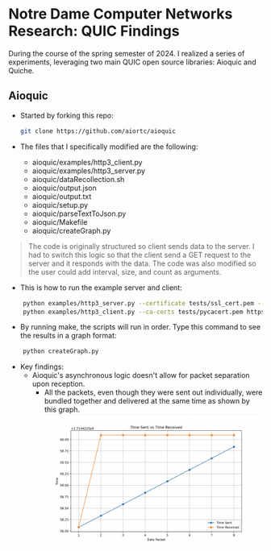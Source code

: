 # Notre Dame Computer Networks Research: QUIC Findings

During the course of the spring semester of 2024. I realized a series of experiments, leveraging two main QUIC open source libraries: Aioquic and Quiche. 

## Aioquic
- Started by forking this repo:
    ```bash
    git clone https://github.com/aiortc/aioquic
    ```

- The files that I specifically modified are the following:
    - aioquic/examples/http3_client.py 
    - aioquic/examples/http3_server.py
    - aioquic/dataRecollection.sh
    - aioquic/output.json
    - aioquic/output.txt
    - aioquic/setup.py
    - aioquic/parseTextToJson.py
    - aioquic/Makefile
    - aioquic/createGraph.py


> The code is originally structured so client sends data to the server. I had to switch this logic so that the client send a GET request to the server and it responds with the data. 
> The code was also modified so the user could add interval, size, and count as arguments. 

- This is how to run the example server and client:
```bash
    python examples/http3_server.py --certificate tests/ssl_cert.pem --private-key tests/ssl_key.pem -interval 0.250 -size 100 -count
    python examples/http3_client.py --ca-certs tests/pycacert.pem https://localhost:4433/
```
- By running make, the scripts will run in order. Type this command to see the results in a graph format:
```bash
    python createGraph.py
```

- Key findings:
    - Aioquic's asynchronous logic doesn't allow for packet separation upon reception. 
        - All the packets, even though they were sent out individually, were bundled together and delivered at the same time as shown by this graph. 
        ![image](aioquic_graph.png)









